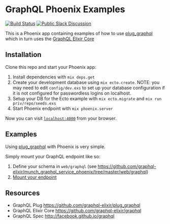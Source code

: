 # GraphQL Phoenix Examples

[![Build Status](https://travis-ci.org/graphql-elixir/munch_graphql_service_phoenix.svg)](https://travis-ci.org/graphql-elixir/munch_graphql_service_phoenix)
[![Public Slack Discussion](https://graphql-slack.herokuapp.com/badge.svg)](https://graphql-slack.herokuapp.com/)

This is a Phoenix app containing examples of how to use [plug_graphql](https://github.com/graphql-elixir/plug_graphql) which in turn uses the [GraphQL Elixir Core](https://github.com/graphql-elixir/graphql)

## Installation

Clone this repo and start your Phoenix app:

  1. Install dependencies with `mix deps.get`
  2. Create your development database using `mix ecto.create`.
     NOTE: you may need to edit `config/dev.exs` to set up your database configuration
     if it is not configured for passwordless logins on localhost.
  3. Setup your DB for the Ecto example with `mix ecto.migrate` and `mix run priv/repo/seeds.exs`
  4. Start Phoenix endpoint with `mix phoenix.server`

Now you can visit [`localhost:4000`](http://localhost:4000) from your browser.

## Examples

Using [plug_graphql](https://github.com/graphql-elixir/plug_graphql) with Phoenix is very simple.

Simply mount your GraphQL endpoint like so:

1. Define your schema in `web/graphql` (see https://github.com/graphql-elixir/munch_graphql_service_phoenix/tree/master/web/graphql)
2. [Mount your endpoint](https://github.com/graphql-elixir/munch_graphql_service_phoenix/blob/master/web/router.ex#L22-L26)

## Resources

* GraphQL Plug https://github.com/graphql-elixir/plug_graphql
* GraphQL Elixir Core https://github.com/graphql-elixir/graphql
* GraphQL Spec http://facebook.github.io/graphql
